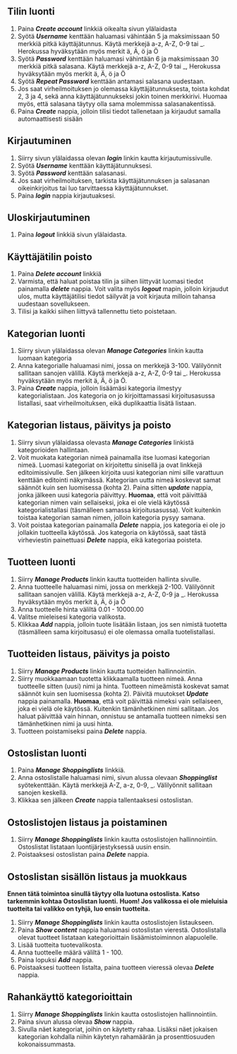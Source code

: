 ## Tilin luonti

1. Paina **_Create account_** linkkiä oikealta sivun ylälaidasta
2. Syötä **_Username_** kenttään haluamasi vähintään 5 ja maksimissaan 50 merkkiä pitkä käyttäjätunnus. 
Käytä merkkejä a-z, A-Z, 0-9 tai _. Herokussa hyväksytään myös merkit ä, Ä, ö ja Ö  
3. Syötä **_Password_** kenttään haluamasi vähintään 6 ja maksimissaan 30 merkkiä pitkä salasana. 
Käytä merkkejä a-z, A-Z, 0-9 tai _, Herokussa hyväksytään myös merkit ä, Ä, ö ja Ö  
4. Syötä **_Repeat Password_** kenttään antamasi salasana uudestaan.
5. Jos saat virheilmoituksen jo olemassa käyttäjätunnuksesta, toista kohdat 2, 3 ja 4, sekä anna käyttäjätunnukseksi jokin toinen merkkirivi. Huomaa myös, että salasana täytyy olla sama molemmissa salasanakentissä.
6. Paina **_Create_** nappia, jolloin tilisi tiedot tallenetaan ja kirjaudut samalla automaattisesti sisään

## Kirjautuminen

1. Siirry sivun ylälaidassa olevan **_login_** linkin kautta kirjautumissivulle.
2. Syötä **_Username_** kenttään käyttäjätunnuksesi.
3. Syötä **_Password_** kenttään salasanasi.
4. Jos saat virheilmoituksen, tarkista käyttäjätunnuksen ja salasanan oikeinkirjoitus tai luo tarvittaessa käyttäjätunnukset.
5. Paina **_login_** nappia kirjautuaksesi.

## Uloskirjautuminen

1. Paina **_logout_** linkkiä sivun ylälaidasta. 

## Käyttäjätilin poisto

1. Paina **_Delete account_** linkkiä
2. Varmista, että haluat poistaa tilin ja siihen liittyvät luomasi tiedot painamalla **_delete_** nappia. Voit valita myös **_logout_** mapin, jolloin kirjaudut ulos, mutta käyttäjätilisi tiedot säilyvät ja voit kirjauta milloin tahansa uudestaan sovellukseen.
3. Tilisi ja kaikki siihen liittyvä tallennettu tieto poistetaan.

## Kategorian luonti

1. Siirry sivun ylälaidassa olevan **_Manage Categories_** linkin kautta luomaan kategoria
2. Anna kategorialle haluamasi nimi, jossa on merkkejä 3-100. Välilyönnit sallitaan sanojen välillä.
Käytä merkkejä a-z, A-Z, 0-9 tai _. Herokussa hyväksytään myös merkit ä, Ä, ö ja Ö.  
3. Paina **_Create_** nappia, jolloin lisäämäsi kategoria ilmestyy kategorialistaan. Jos kategoria on jo kirjoittamassasi kirjoitusasussa listallasi, saat virheilmoituksen, eikä duplikaattia lisätä listaan.

## Kategorian listaus, päivitys ja poisto

1. Siirry sivun ylälaidassa olevasta **_Manage Categories_** linkistä kategorioiden hallintaan.
2. Voit muokata kategorian nimeä painamalla itse luomasi kategorian nimeä. Luomasi kategoriat on kirjoitettu sinisellä ja ovat linkkejä editoimissivulle. Sen jälkeen kirjoita uusi kategorian nimi sille varattuun kenttään editointi näkymässä. Kategorian uutta nimeä koskevat samat säännöt kuin sen luomisessa (kohta 2). Paina sitten **_update_** nappia, jonka jälkeen uusi kategoria päivittyy. **Huomaa**, että voit päivittää kategorian nimen vain sellaiseksi, joka ei ole vielä käytössä kategorialistallasi (täsmälleen samassa kirjoitusasussa). Voit kuitenkin toistaa kategorian saman nimen, jolloin kategoria pysyy samana.
3. Voit poistaa kategorian painamalla **_Delete_** nappia, jos kategoria ei ole jo jollakin tuotteella käytössä. 
Jos kategoria on käytössä, saat tästä virheviestin painettuasi **_Delete_** nappia, eikä kategoriaa poisteta. 

## Tuotteen luonti

1. Siirry **_Manage Products_** linkin kautta tuotteiden hallinta sivulle.
2. Anna tuotteelle haluamasi nimi, jossa on merkkejä 2-100. Välilyönnit sallitaan sanojen välillä.
Käytä merkkejä a-z, A-Z, 0-9 ja _. Herokussa hyväksytään myös merkit ä, Ä, ö ja Ö 
3. Anna tuotteelle hinta väliltä 0.01 - 10000.00
4. Valitse mieleisesi kategoria valikosta. 
5. Klikkaa **_Add_** nappia, jolloin tuote lisätään listaan, jos sen nimistä tuotetta (täsmälleen sama kirjoitusasu) ei ole olemassa omalla tuotelistallasi.

## Tuotteiden listaus, päivitys ja poisto

1. Siirry **_Manage Products_** linkin kautta tuotteiden hallinnointiin.
2. Siirry muokkaamaan tuotetta klikkaamalla tuotteen nimeä. Anna tuotteelle sitten (uusi) nimi ja hinta. Tuotteen nimeämistä koskevat samat säännöt kuin sen luomisessa (kohta 2). Päivitä muutokset **_Update_** nappia painamalla. **Huomaa**, että voit päivittää nimeksi vain sellaiseen, joka ei vielä ole käytössä. Kuitenkin tämänhetkinen nimi sallitaan. Jos haluat päivittää vain hinnan, onnistuu se antamalla tuotteen nimeksi sen tämänhetkinen nimi ja uusi hinta.
3. Tuotteen poistamiseksi paina **_Delete_** nappia.

## Ostoslistan luonti

1. Paina **_Manage Shoppinglists_** linkkiä.
2. Anna ostoslistalle haluamasi nimi, sivun alussa olevaan **_Shoppinglist_** syötekenttään. Käytä merkkejä A-Z, a-z, 0-9, _.
Välilyönnit sallitaan sanojen keskellä.
3. Klikkaa sen jälkeen **_Create_** nappia tallentaaksesi ostoslistan.

## Ostoslistojen listaus ja poistaminen

1. Siirry **_Manage Shoppinglists_** linkin kautta ostoslistojen hallinnointiin. Ostoslistat listataan luontijärjestyksessä uusin ensin. 
2. Poistaaksesi ostoslistan paina **_Delete_** nappia.

## Ostoslistan sisällön listaus ja muokkaus

**Ennen tätä toimintoa sinullä täytyy olla luotuna ostoslista. Katso tarkemmin kohtaa Ostoslistan luonti.**
**Huom! Jos valikossa ei ole mieluisia tuotteita tai valikko on tyhjä, luo ensin tuotteita.**

1. Siirry **_Manage Shoppinglists_** linkin kautta ostoslistojen listaukseen. 
2. Paina **_Show content_** nappia haluamasi ostoslistan vierestä. Ostoslistalla olevat tuotteet listataan kategorioittain lisäämistoiminnon alapuolelle.
3. Lisää tuotteita tuotevalikosta.
4. Anna tuotteelle määrä väliltä 1 - 100.
6. Paina lopuksi **_Add_** nappia.
7. Poistaaksesi tuotteen listalta, paina tuotteen vieressä olevaa **_Delete_** nappia.

## Rahankäyttö kategorioittain

1. Siirry **_Manage Shoppinglists_** linkin kautta ostoslistojen hallinnointiin.
2. Paina sivun alussa olevaa **_Show_** nappia.
3. Sivulla näet kategoriat, joihin on käytetty rahaa. Lisäksi näet jokaisen kategorian kohdalla niihin käytetyn rahamäärän ja prosenttiosuuden kokonaissummasta.
